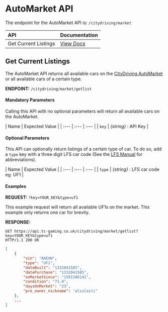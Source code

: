 # AutoMarket API

The endpoint for the AutoMarket API is: `/citydriving/market`

| API | Documentation |
| :--- | :--- |
| Get Current Listings | [View Docs](#get-current-listings) |

## Get Current Listings

The AutoMarket API returns all available cars on the [CityDriving AutoMarket](https://world.city-driving.co.uk/?page=market) or all available cars of a certain type.

**ENDPOINT:** `/citydriving/market/getlist`

#### Mandatory Parameters

Calling this API with no optional parameters will return all available cars on the AutoMarket.

| Name | Expected Value |
| :--- | :--- | :--- |
| `key` | _{string}_ : API Key |

#### Optional Parameters

This API can optionally return listings of a certain type of car. To do so, add a `type` key with a three digit LFS car code (See the [LFS Manual](https://en.lfsmanual.net/wiki/Cars) for abbreviations). 

| Name | Expected Value |
| :--- | :--- | :--- |
| `type` | _{string}_ :  LFS car code eg. UF1 |

#### Examples

**REQUEST:** `?key=YOUR_KEY&type=uf1`

This example request will return all available UF1s on the market. This example only returns one car for brevity.

**RESPONSE:**
```shell
GET https://api.tc-gaming.co.uk/citydriving/market/getlist?key=YOUR_KEY&type=uf1
HTTP/1.1 200 OK
```
```json
[
    {
        "vin": "AAEXW",
        "type": "UF1",
        "dateBuilt": "1332041585",
        "datePurchase": "1332041585",
        "onMarketSince": "1501386141",
        "condition": "71.9",
        "daysOnMarket": "23",
        "pre_owner_nickname": "alsulaiti"
    },
    ...
]
```